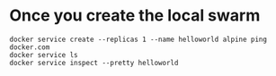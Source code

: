 # Once you create the local swarm

    docker service create --replicas 1 --name helloworld alpine ping docker.com
    docker service ls
    docker service inspect --pretty helloworld
